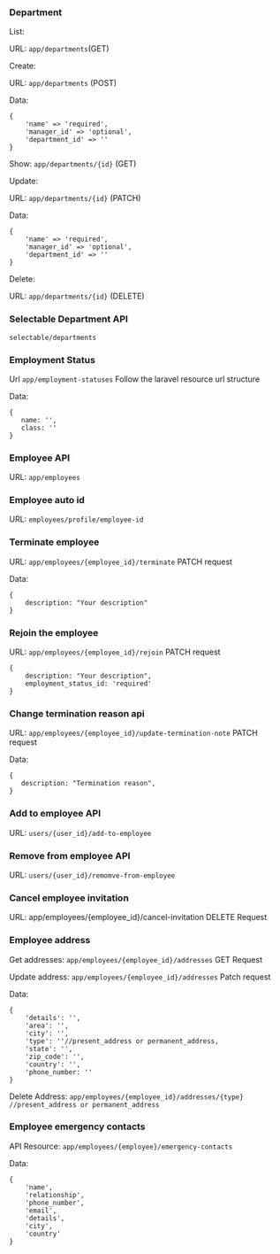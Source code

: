 ### Department

List:
 
URL: ```app/departments```(GET) 

Create: 

URL: ```app/departments``` (POST)

Data: 
```
{
    'name' => 'required',
    'manager_id' => 'optional',
    'department_id' => ''
}
```


Show: ```app/departments/{id}``` (GET)

Update: 

URL: ```app/departments/{id}``` (PATCH)

Data: 

```
{
    'name' => 'required',
    'manager_id' => 'optional',
    'department_id' => ''
}
```

Delete: 

URL: ```app/departments/{id}``` (DELETE)

### Selectable Department API

```selectable/departments```


### Employment Status

Url ```app/employment-statuses``` Follow the laravel resource url structure 

Data: 

```
{
   name: '',
   class: ''
}
```

### Employee API

URL: ``app/employees``

### Employee auto id

URL: ``employees/profile/employee-id``

### Terminate employee

URL: ``app/employees/{employee_id}/terminate`` PATCH request

Data: 

```
{
    description: "Your description"
}
```


### Rejoin the employee

URL: ``app/employees/{employee_id}/rejoin`` PATCH request

```
{
    description: "Your description",
    employment_status_id: 'required'
}
```

### Change termination reason api

URL: ```app/employees/{employee_id}/update-termination-note``` PATCH request

Data: 
```
{
   description: "Termination reason",  
}
```

### Add to employee API

URL: ```users/{user_id}/add-to-employee```

### Remove from employee API

URL: ```users/{user_id}/remomve-from-employee```

### Cancel employee invitation

URL: app/employees/{employee_id}/cancel-invitation DELETE Request


### Employee address 

Get addresses: ```app/employees/{employee_id}/addresses``` GET Request

Update address: ```app/employees/{employee_id}/addresses``` Patch request

Data: 
```
{
    'details': '',
    'area': '', 
    'city': '', 
    'type': ''//present_address or permanent_address,
    'state': '',
    'zip_code': '',
    'country': '',
    'phone_number: ''
}
```

Delete Address: ```app/employees/{employee_id}/addresses/{type} //present_address or permanent_address```

### Employee emergency contacts

API Resource: ```app/employees/{employee}/emergency-contacts```

Data: 
```
{
    'name', 
    'relationship',
    'phone_number',
    'email',
    'details', 
    'city', 
    'country'
}
```